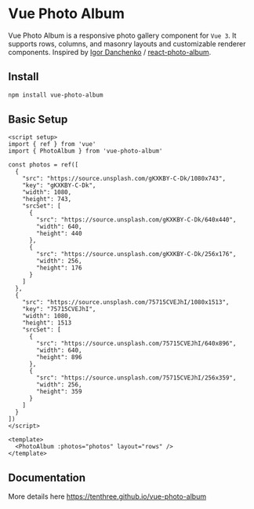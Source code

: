 # Vue Photo Album

Vue Photo Album is a responsive photo gallery component for `Vue 3`.
It supports rows, columns, and masonry layouts and customizable renderer components.
Inspired by [Igor Danchenko](https://github.com/igordanchenko) / [react-photo-album](https://github.com/igordanchenko/react-photo-album).

## Install

```bash
npm install vue-photo-album
```

## Basic Setup

```vue
<script setup>
import { ref } from 'vue'
import { PhotoAlbum } from 'vue-photo-album'

const photos = ref([
  {
    "src": "https://source.unsplash.com/gKXKBY-C-Dk/1080x743",
    "key": "gKXKBY-C-Dk",
    "width": 1080,
    "height": 743,
    "srcSet": [
      {
        "src": "https://source.unsplash.com/gKXKBY-C-Dk/640x440",
        "width": 640,
        "height": 440
      },
      {
        "src": "https://source.unsplash.com/gKXKBY-C-Dk/256x176",
        "width": 256,
        "height": 176
      }
    ]
  },
  {
    "src": "https://source.unsplash.com/75715CVEJhI/1080x1513",
    "key": "75715CVEJhI",
    "width": 1080,
    "height": 1513
    "srcSet": [
      {
        "src": "https://source.unsplash.com/75715CVEJhI/640x896",
        "width": 640,
        "height": 896
      },
      {
        "src": "https://source.unsplash.com/75715CVEJhI/256x359",
        "width": 256,
        "height": 359
      }
    ]
  }
])
</script>

<template>
  <PhotoAlbum :photos="photos" layout="rows" />
</template>
```

## Documentation

More details here https://tenthree.github.io/vue-photo-album
